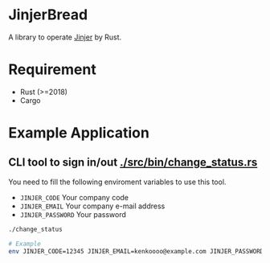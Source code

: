 # JinjerBread

A library to operate [Jinjer](https://kintai.jinjer.biz/) by Rust.

# Requirement
- Rust (>=2018)
- Cargo

# Example Application
## CLI tool to sign in/out [./src/bin/change_status.rs](./src/bin/change_status.rs)

You need to fill the following enviroment variables to use this tool.
- `JINJER_CODE` Your company code
- `JINJER_EMAIL` Your company e-mail address
- `JINJER_PASSWORD` Your password

```bash
./change_status

# Example
env JINJER_CODE=12345 JINJER_EMAIL=kenkoooo@example.com JINJER_PASSWORD=this_is_password ./change_status
```
